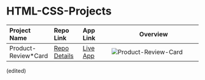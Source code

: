 # HTML-CSS-Projects



<table class="table">
  <thead>
    <tr>
      <th align="left" width="15%">Project Name</th>
      <th align="left" width="15%">Repo Link</th>
      <th align="left" width="15%">App Link</th>
      <th align="center">Overview</th>
    </tr>
  </thead>
  <tbody>
     <tr>
      <td>Product-Review*Card</td></td>
      <td><a href="https://github.com/mbozkayaGitHub/product-preview-card-component-main">Repo Details</td>
      <td><a href="https://product-preview-card-component-main-teal-phi.vercel.app/">Live App</td>
      <td><img src="" alt="Product-Review-Card"></td>
    </tr>
    
 
  </tbody>
</table> (edited) 
